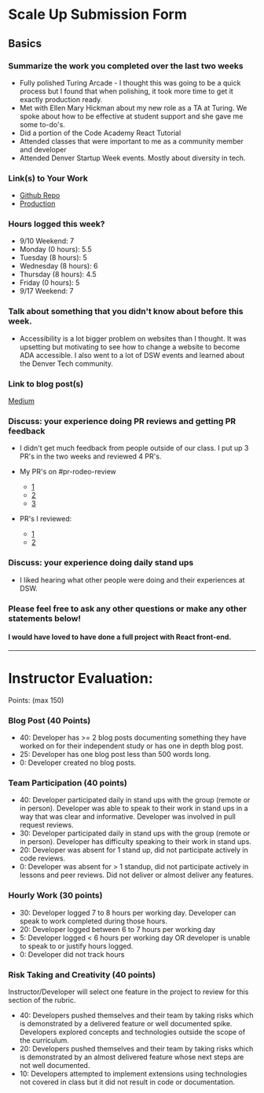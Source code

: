 # Scale Up Submission Form

## Basics

### Summarize the work you completed over the last two weeks

- Fully polished Turing Arcade - I thought this was going to be a quick process but I found that when polishing, it took more time to get it exactly production ready.
- Met with Ellen Mary Hickman about my new role as a TA at Turing. We spoke about how to be effective at student support and she gave me some to-do's.
- Did a portion of the Code Academy React Tutorial
- Attended classes that were important to me as a community member and developer
- Attended Denver Startup Week events. Mostly about diversity in tech.

### Link(s) to Your Work

 - [Github Repo](https://github.com/icorson3/turing-arcade)
 - [Production](http://turing-arcade.herokuapp.com/)

### Hours logged this week?

- 9/10 Weekend: 7
- Monday (0 hours): 5.5
- Tuesday (8 hours): 5
- Wednesday (8 hours): 6
- Thursday (8 hours): 4.5
- Friday (0 hours): 5
- 9/17 Weekend: 7

### Talk about something that you didn't know about before this week.

- Accessibility is a lot bigger problem on websites than I thought. It was upsetting but motivating to see how to change a website to become ADA accessible. I also went to a lot of DSW events and learned about the Denver Tech community.

### Link to blog post(s)

[Medium](https://medium.com/@icorson3/creating-diversity-f4f94775cfd9#.jxu371l4m)

### Discuss: your experience doing PR reviews and getting PR feedback

- I didn't get much feedback from people outside of our class. I put up 3 PR's in the two weeks and reviewed 4 PR's.
- My PR's on #pr-rodeo-review
  - [1]( https://github.com/icorson3/turing-arcade/pull/4 )
  - [2]( https://github.com/icorson3/turing-arcade/pull/2 )
  - [3](https://github.com/icorson3/turing-arcade/pull/1 )

- PR's I reviewed:
  - [1]( https://github.com/AnnaCW/m3_personal_project/pull/103)
  - [2](https://github.com/ckaminer/scale_up/pull/1)

### Discuss: your experience doing daily stand ups

- I liked hearing what other people were doing and their experiences at DSW.

### Please feel free to ask any other questions or make any other statements below!
#### I would have loved to have done a full project with React front-end.
-----

# Instructor Evaluation:

Points: (max 150)

### Blog Post (40 Points)  
  * 40: Developer has >= 2 blog posts documenting something they have worked on for their independent study or has one in depth blog post.
  * 25: Developer has one blog post less than 500 words long.
  * 0: Developer created no blog posts.

### Team Participation (40 points)

  * 40: Developer participated daily in stand ups with the group (remote or in person). Developer was able to speak to their work in stand ups in a way that was clear and informative. Developer was involved in pull request reviews.
  * 30: Developer participated daily in stand ups with the group (remote or in person). Developer has difficulty speaking to their work in stand ups.
  * 20: Developer was absent for 1 stand up, did not participate actively in code reviews.
  * 0: Developer was absent for > 1 standup, did not participate actively in lessons and peer reviews. Did not deliver or almost deliver any features.

### Hourly Work (30 points)

  * 30: Developer logged 7 to 8 hours per working day. Developer can speak to work completed during those hours.
  * 20: Developer logged between 6 to 7 hours per working day
  * 5: Developer logged < 6 hours per working day OR developer is unable to speak to or justify hours logged.
  * 0: Developer did not track hours

### Risk Taking and Creativity (40 points)

  Instructor/Developer will select one feature in the project to review for this section of the rubric.

  * 40: Developers pushed themselves and their team by taking risks which is demonstrated by a delivered feature or well documented spike. Developers explored concepts and technologies outside the scope of the curriculum.
  * 20: Developers pushed themselves and their team by taking risks which is demonstrated by an almost delivered feature whose next steps are not well documented.
  * 10: Developers attempted to implement extensions using technologies not covered in class but it did not result in code or documentation.
